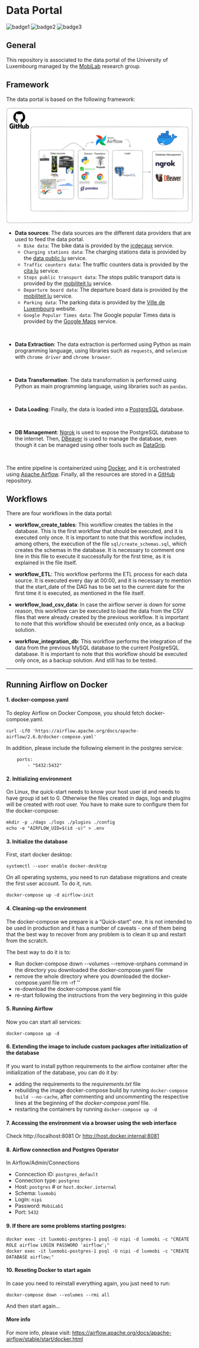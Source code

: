 # Data Portal

![badge1](https://img.shields.io/badge/language-Python-blue.svg)
![badge2](https://img.shields.io/badge/orchestrator-Airflow-brightgreen.svg)
![badge3](https://img.shields.io/badge/containerization-Docker-red.svg)

## General

This repository is associated to the data portal of the University of Luxembourg managed by the [MobiLab](https://mobilab.lu/) research group.


## Framework

The data portal is based on the following framework:

![Diagram showing the framework of the data portal](readme-resources/framework.png)

- **Data sources**:
The data sources are the different data providers that are used to feed the data portal. 
    - `Bike data`: The bike data is provided by the [jcdecaux](https://api.jcdecaux.com/vls/v1/stations?contract=Luxembourg&apiKey=4507a17cda9135dd36b8ff13d8a4102ab3aa44a0) service.
    - `Charging stations data`: The charging stations data is provided by the [data public lu](https://data.public.lu) service.
    - `Traffic counters data`: The traffic counters data is provided by the [cita lu](http://www.cita.lu) service.
    - `Stops public transport data`: The stops public transport data is provided by the [mobiliteit lu](https://data.public.lu/en/datasets/api-mobiliteit-lu/) service.
    - `Departure board data`: The departure board data is provided by the [mobiliteit lu](https://data.public.lu/en/datasets/api-mobiliteit-lu/) service.
    - `Parking data`: The parking data is provided by the [Ville de Luxembourg](https://www.vdl.lu) website.
    - `Google Popular Times data`: The Google popular Times data is provided by the [Google Maps](https://www.google.com/maps) service.
<br/>
     
- **Data Extraction**:
The data extraction is performed using Python as main programming language, using libraries such as `requests`, and `selenium` with `chrome driver` and `chrome browser`. 
<br/>

- **Data Transformation**:
The data transformation is performed using Python as main programming language, using libraries such as `pandas`.
<br/>

- **Data Loading**:
Finally, the data is loaded into a [PostgreSQL](https://www.postgresql.org/) database.
<br/>

- **DB Management**:
[Ngrok](https://ngrok.com/) is used to expose the PostgreSQL database to the internet.
Then, [DBeaver](https://dbeaver.io/) is used to manage the database, even though it can be managed using other tools such as [DataGrip](https://www.jetbrains.com/datagrip/).
<br/>

The entire pipeline is containerized using [Docker](https://www.docker.com/), and it is orchestrated using [Apache Airflow](https://airflow.apache.org/).
Finally, all the resources are stored in a [GitHub](https://github.com/jdpinedaj/luxmobi) repository.


## Workflows
There are four workflows in the data portal:

- **workflow_create_tables**: This workflow creates the tables in the database. This is the first workflow that should be executed, and it is executed only once.
It is important to note that this workflow includes, among others, the execution of the file `sql/create_schemas.sql`, which creates the schemas in the database. It is necessary to comment one line in this file to execute it successfully for the first time, as it is explained in the file itself.

- **workflow_ETL**: This workflow performs the ETL process for each data source. It is executed every day at 00:00, and it is necessary to mention that the start_date of the DAG has to be set to the current date for the first time it is executed, as mentioned in the file itself.

- **workflow_load_csv_data**: In case the airflow server is down for some reason, this workflow can be executed to load the data from the CSV files that were already created by the previous workflow. It is important to note that this workflow should be executed only once, as a backup solution.

- **workflow_integration_db**: This workflow performs the integration of the data from the previous MySQL database to the current PostgreSQL database. It is important to note that this workflow should be executed only once, as a backup solution. And still has to be tested.

<!-- ---
## Connecting to the PostgreSQL database

Using ngrok to expose the PostgreSQL database to the internet:

```
ngrok tcp 5432
```

Then, use the host and port provided by ngrok to connect to the database using DBeaver or any other tool.

Example of ngrok output:
![ngrok output](readme-resources/ngrok_example.jpeg)

Example of DBeaver connection:
![DBeaver connection](readme-resources/dbeaver_example.png)


 -->

---

## Running Airflow on Docker

#### 1. docker-compose.yaml

To deploy Airflow on Docker Compose, you should fetch docker-compose.yaml.

```
curl -LfO 'https://airflow.apache.org/docs/apache-airflow/2.6.0/docker-compose.yaml'
```

In addition, please include the following element in the postgres service:

```
    ports:
        - "5432:5432"
```

#### 2. Initializing environment

On Linux, the quick-start needs to know your host user id and needs to have group id set to 0. Otherwise the files created in dags, logs and plugins will be created with root user. You have to make sure to configure them for the docker-compose:

```
mkdir -p ./dags ./logs ./plugins ./config
echo -e "AIRFLOW_UID=$(id -u)" > .env
```


#### 3. Initialize the database

First, start docker desktop:
    
```
systemctl --user enable docker-desktop
```

On all operating systems, you need to run database migrations and create the first user account. To do it, run.

```
docker-compose up -d airflow-init
```

#### 4. Cleaning-up the environment

The docker-compose we prepare is a “Quick-start” one. It is not intended to be used in production and it has a number of caveats - one of them being that the best way to recover from any problem is to clean it up and restart from the scratch.

The best way to do it is to:

- Run docker-compose down --volumes --remove-orphans command in the directory you downloaded the docker-compose.yaml file
- remove the whole directory where you downloaded the docker-compose.yaml file rm -rf '<DIRECTORY>'
- re-download the docker-compose.yaml file
- re-start following the instructions from the very beginning in this guide

#### 5. Running Airflow

Now you can start all services:

```
docker-compose up -d
```

#### 6. Extending the image to include custom packages after initialization of the database

If you want to install python requirements to the airflow container after the initialization of the database, you can do it by:

- adding the requirements to the *requirements.txt* file
- rebuilding the image docker-compose build by running `docker-compose build --no-cache`, after commenting and uncommenting the respective lines at the beginning of the *docker-compose.yaml* file.
- restarting the containers by running `docker-compose up -d`

#### 7. Accessing the environment via a browser using the web interface

Check http://localhost:8081
Or http://host.docker.internal:8081

#### 8. Airflow connection and Postgres Operator

In Airflow/Admin/Connections

- Conncection ID: `postgres_default`
- Connection type: `postgres`
- Host: `postgres` # or `host.docker.internal`
- Schema: `luxmobi`
- Login: `nipi`
- Password: `MobiLab1`
- Port: `5432`


#### 9. If there are some problems starting postgres:

```
docker exec -it luxmobi-postgres-1 psql -U nipi -d luxmobi -c "CREATE ROLE airflow LOGIN PASSWORD 'airflow';"
docker exec -it luxmobi-postgres-1 psql -U nipi -d luxmobi -c "CREATE DATABASE airflow;"
```


#### 10. Reseting Docker to start again

In case you need to reinstall everything again, you just need to run:

```
docker-compose down --volumes --rmi all
```

And then start again...

#### More info

For more info, please visit:
https://airflow.apache.org/docs/apache-airflow/stable/start/docker.html
